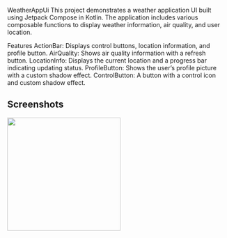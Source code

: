 WeatherAppUi
This project demonstrates a weather application UI built using Jetpack Compose in Kotlin. The application includes various composable functions to display weather information, air quality, and user location.

Features
ActionBar: Displays control buttons, location information, and profile button.
AirQuality: Shows air quality information with a refresh button.
LocationInfo: Displays the current location and a progress bar indicating updating status.
ProfileButton: Shows the user’s profile picture with a custom shadow effect.
ControlButton: A button with a control icon and custom shadow effect.

## Screenshots
<img src = "https://github.com/user-attachments/assets/4cf3d9a3-2867-4c1b-9a84-3c6c645a4e2d" width="260"/>

